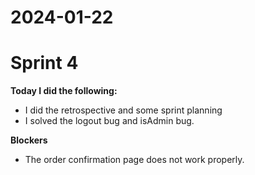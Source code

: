 # 2024-01-22

# Sprint 4

**Today I did the following:**

- I did the retrospective and some sprint planning
- I solved the logout bug and isAdmin bug.

**Blockers**

- The order confirmation page does not work properly.
